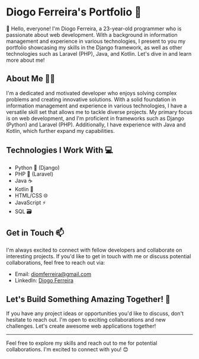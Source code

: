 # Diogo Ferreira's Portfolio 🚀

👋 Hello, everyone! I'm Diogo Ferreira, a 23-year-old programmer who is passionate about web development. With a background in information management and experience in various technologies, I present to you my portfolio showcasing my skills in the Django framework, as well as other technologies such as Laravel (PHP), Java, and Kotlin. Let's dive in and learn more about me!

## About Me 👨‍💻

I'm a dedicated and motivated developer who enjoys solving complex problems and creating innovative solutions. With a solid foundation in information management and experience in various technologies, I have a versatile skill set that allows me to tackle diverse projects. My primary focus is on web development, and I'm proficient in frameworks such as Django (Python) and Laravel (PHP). Additionally, I have experience with Java and Kotlin, which further expand my capabilities.

## Technologies I Work With 💻

- Python 🐍 (Django)
- PHP 🐘 (Laravel)
- Java ☕️
- Kotlin 🎯
- HTML/CSS 🌐
- JavaScript ⚡️
- SQL 🗃️

## Get in Touch 📫

I'm always excited to connect with fellow developers and collaborate on interesting projects. If you'd like to get in touch with me or discuss potential collaborations, feel free to reach out via:

- Email: diomferreira@gmail.com
- LinkedIn: [Diogo Ferreira]([https://www.linkedin.com/in/diogo-ferreira-6731a1209/])

## Let's Build Something Amazing Together! 🤝

If you have any project ideas or opportunities you'd like to discuss, don't hesitate to reach out. I'm open to exciting collaborations and new challenges. Let's create awesome web applications together!

---

Feel free to explore my skills and reach out to me for potential collaborations. I'm excited to connect with you! 😊
